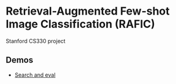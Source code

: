 # Retrieval-Augmented Few-shot Image Classification (RAFIC)
Stanford CS330 project

## Demos
- [Search and eval](search-and-eval-demo.ipynb)
